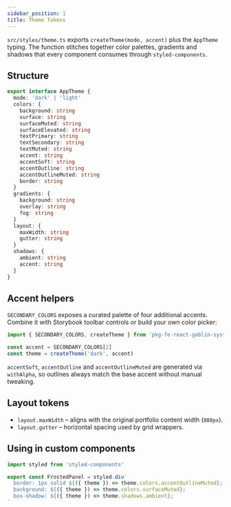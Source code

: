```yaml
---
sidebar_position: 1
title: Theme Tokens
---
```


`src/styles/theme.ts` exports `createTheme(mode, accent)` plus the `AppTheme` typing. The function stitches together color palettes, gradients and shadows that every component consumes through `styled-components`.

## Structure

```ts
export interface AppTheme {
  mode: 'dark' | 'light'
  colors: {
    background: string
    surface: string
    surfaceMuted: string
    surfaceElevated: string
    textPrimary: string
    textSecondary: string
    textMuted: string
    accent: string
    accentSoft: string
    accentOutline: string
    accentOutlineMuted: string
    border: string
  }
  gradients: {
    background: string
    overlay: string
    fog: string
  }
  layout: {
    maxWidth: string
    gutter: string
  }
  shadows: {
    ambient: string
    accent: string
  }
}
```

## Accent helpers

`SECONDARY_COLORS` exposes a curated palette of four additional accents. Combine it with Storybook toolbar controls or build your own color picker:

```ts
import { SECONDARY_COLORS, createTheme } from 'pkg-fe-react-goblin-system'

const accent = SECONDARY_COLORS[2]
const theme = createTheme('dark', accent)
```

`accentSoft`, `accentOutline` and `accentOutlineMuted` are generated via `withAlpha`, so outlines always match the base accent without manual tweaking.

## Layout tokens

- `layout.maxWidth` – aligns with the original portfolio content width (`880px`).
- `layout.gutter` – horizontal spacing used by grid wrappers.

## Using in custom components

```ts
import styled from 'styled-components'

export const FrostedPanel = styled.div`
  border: 1px solid ${({ theme }) => theme.colors.accentOutlineMuted};
  background: ${({ theme }) => theme.colors.surfaceMuted};
  box-shadow: ${({ theme }) => theme.shadows.ambient};
`
```
